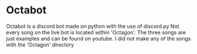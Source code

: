 # Octabot
Octabot is a discord bot made on python with the use of discord.py
Not every song on the live bot is located within 'Octagon'. The three songs are just examples and can be found on youtube. I did not make any of the songs with the 'Octagon' directory
